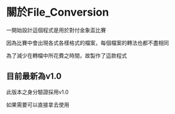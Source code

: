 # 關於File_Conversion

一開始設計這個程式是用於對付金象盃比賽

因為比賽中會出現各式各樣格式的檔案，每個檔案的轉法也都不盡相同

為了減少在轉檔中所花費之時間，故製作了這款程式

## 目前最新為v1.0

此版本之身分驗證採用v1.0

如果需要可以直接拿去使用

